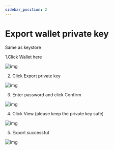 ```yaml
---
sidebar_position: 2
---
```


# Export wallet private key

Same as keystore

1.Click Wallet here



![img](img/Export-wallet-private-key-1.png)



2. Click Export private key



![img](img/Export-wallet-private-key-2.png)



3. Enter password and click Confirm



![img](img/Export-wallet-private-key-3.png)




4. Click View (please keep the private key safe)



![img](img/Export-wallet-private-key-4.png)



5. Export successful



![img](img/Export-wallet-private-key-5.png)



